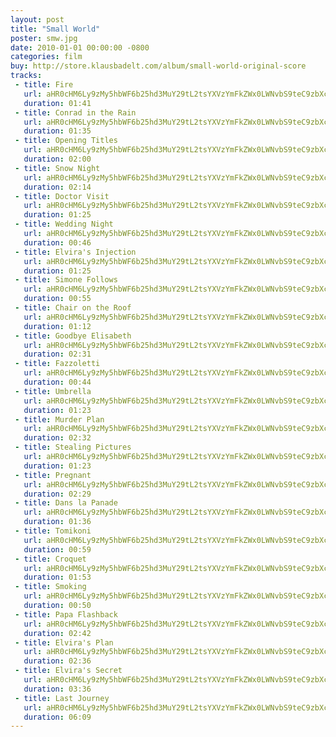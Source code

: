 ```yaml
---
layout: post
title: "Small World"
poster: smw.jpg
date: 2010-01-01 00:00:00 -0800
categories: film
buy: http://store.klausbadelt.com/album/small-world-original-score
tracks:
 - title: Fire
   url: aHR0cHM6Ly9zMy5hbWF6b25hd3MuY29tL2tsYXVzYmFkZWx0LWNvbS9teC9zbXcvMDEgRmlyZS5tcDM=
   duration: 01:41
 - title: Conrad in the Rain
   url: aHR0cHM6Ly9zMy5hbWF6b25hd3MuY29tL2tsYXVzYmFkZWx0LWNvbS9teC9zbXcvMDIgQ29ucmFkIGluIHRoZSBSYWluLm1wMw==
   duration: 01:35
 - title: Opening Titles
   url: aHR0cHM6Ly9zMy5hbWF6b25hd3MuY29tL2tsYXVzYmFkZWx0LWNvbS9teC9zbXcvMDMgT3BlbmluZyBUaXRsZXMubXAz
   duration: 02:00
 - title: Snow Night
   url: aHR0cHM6Ly9zMy5hbWF6b25hd3MuY29tL2tsYXVzYmFkZWx0LWNvbS9teC9zbXcvMDQgU25vdyBOaWdodC5tcDM=
   duration: 02:14
 - title: Doctor Visit
   url: aHR0cHM6Ly9zMy5hbWF6b25hd3MuY29tL2tsYXVzYmFkZWx0LWNvbS9teC9zbXcvMDUgRG9jdG9yIFZpc2l0Lm1wMw==
   duration: 01:25
 - title: Wedding Night
   url: aHR0cHM6Ly9zMy5hbWF6b25hd3MuY29tL2tsYXVzYmFkZWx0LWNvbS9teC9zbXcvMDYgV2VkZGluZyBOaWdodC5tcDM=
   duration: 00:46
 - title: Elvira's Injection
   url: aHR0cHM6Ly9zMy5hbWF6b25hd3MuY29tL2tsYXVzYmFkZWx0LWNvbS9teC9zbXcvMDcgRWx2aXJhJ3MgSW5qZWN0aW9uLm1wMw==
   duration: 01:25
 - title: Simone Follows
   url: aHR0cHM6Ly9zMy5hbWF6b25hd3MuY29tL2tsYXVzYmFkZWx0LWNvbS9teC9zbXcvMDggU2ltb25lIEZvbGxvd3MubXAz
   duration: 00:55
 - title: Chair on the Roof
   url: aHR0cHM6Ly9zMy5hbWF6b25hd3MuY29tL2tsYXVzYmFkZWx0LWNvbS9teC9zbXcvMDkgQ2hhaXIgb24gdGhlIFJvb2YubXAz
   duration: 01:12
 - title: Goodbye Elisabeth
   url: aHR0cHM6Ly9zMy5hbWF6b25hd3MuY29tL2tsYXVzYmFkZWx0LWNvbS9teC9zbXcvMTAgR29vZGJ5ZSBFbGlzYWJldGgubXAz
   duration: 02:31
 - title: Fazzoletti
   url: aHR0cHM6Ly9zMy5hbWF6b25hd3MuY29tL2tsYXVzYmFkZWx0LWNvbS9teC9zbXcvMTEgRmF6em9sZXR0aS5tcDM=
   duration: 00:44
 - title: Umbrella
   url: aHR0cHM6Ly9zMy5hbWF6b25hd3MuY29tL2tsYXVzYmFkZWx0LWNvbS9teC9zbXcvMTIgVW1icmVsbGEubXAz
   duration: 01:23
 - title: Murder Plan
   url: aHR0cHM6Ly9zMy5hbWF6b25hd3MuY29tL2tsYXVzYmFkZWx0LWNvbS9teC9zbXcvMTMgTXVyZGVyIFBsYW4ubXAz
   duration: 02:32
 - title: Stealing Pictures
   url: aHR0cHM6Ly9zMy5hbWF6b25hd3MuY29tL2tsYXVzYmFkZWx0LWNvbS9teC9zbXcvMTQgU3RlYWxpbmcgUGljdHVyZXMubXAz
   duration: 01:23
 - title: Pregnant
   url: aHR0cHM6Ly9zMy5hbWF6b25hd3MuY29tL2tsYXVzYmFkZWx0LWNvbS9teC9zbXcvMTUgUHJlZ25hbnQubXAz
   duration: 02:29
 - title: Dans la Panade
   url: aHR0cHM6Ly9zMy5hbWF6b25hd3MuY29tL2tsYXVzYmFkZWx0LWNvbS9teC9zbXcvMTYgRGFucyBsYSBQYW5hZGUubXAz
   duration: 01:36
 - title: Tomikoni
   url: aHR0cHM6Ly9zMy5hbWF6b25hd3MuY29tL2tsYXVzYmFkZWx0LWNvbS9teC9zbXcvMTcgVG9taWtvbmkubXAz
   duration: 00:59
 - title: Croquet
   url: aHR0cHM6Ly9zMy5hbWF6b25hd3MuY29tL2tsYXVzYmFkZWx0LWNvbS9teC9zbXcvMTggQ3JvcXVldC5tcDM=
   duration: 01:53
 - title: Smoking
   url: aHR0cHM6Ly9zMy5hbWF6b25hd3MuY29tL2tsYXVzYmFkZWx0LWNvbS9teC9zbXcvMTkgU21va2luZy5tcDM=
   duration: 00:50
 - title: Papa Flashback
   url: aHR0cHM6Ly9zMy5hbWF6b25hd3MuY29tL2tsYXVzYmFkZWx0LWNvbS9teC9zbXcvMjAgUGFwYSBGbGFzaGJhY2subXAz
   duration: 02:42
 - title: Elvira's Plan
   url: aHR0cHM6Ly9zMy5hbWF6b25hd3MuY29tL2tsYXVzYmFkZWx0LWNvbS9teC9zbXcvMjEgRWx2aXJhJ3MgUGxhbi5tcDM=
   duration: 02:36
 - title: Elvira's Secret
   url: aHR0cHM6Ly9zMy5hbWF6b25hd3MuY29tL2tsYXVzYmFkZWx0LWNvbS9teC9zbXcvMjIgRWx2aXJhJ3MgU2VjcmV0Lm1wMw==
   duration: 03:36
 - title: Last Journey
   url: aHR0cHM6Ly9zMy5hbWF6b25hd3MuY29tL2tsYXVzYmFkZWx0LWNvbS9teC9zbXcvMjMgTGFzdCBKb3VybmV5Lm1wMw==
   duration: 06:09
---
```

